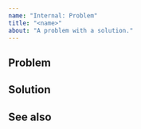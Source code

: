 ```yaml
---
name: "Internal: Problem"
title: "<name>"
about: "A problem with a solution."
---
```


## Problem

<!--
Briefly describe the problem you are trying to solve.
-->

## Solution

<!--
Briefly describe the solution you intend to implement.

Feel free to break this section down into multiple subsections. If there are
multiple solution ideas or you have considered alternatives, you can describe
each in a separate subsection.
-->

## See also

<!--
Links to any relevant context, such as other GitHub issues or Slack messages.
-->
